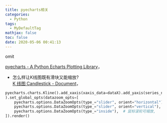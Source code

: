 ```yaml
---
title: pyecharts相关
categories:
  - Python
tags:
  - MyDefaultTag
mathjax: false
toc: false
date: 2020-05-06 00:41:13
---
```

omit
<!--more-->

[pyecharts - A Python Echarts Plotting Library](http://pyecharts.org/)，  

* 怎么样让K线图既有滑块又能缩放?  
[K 线图 Candlestick - Document](http://gallery.pyecharts.org/#/Candlestick/README)，  
```python
pyecharts.charts.Kline().add_xaxis(xaxis_data=dataX).add_yaxis(series_name='', y_axis=dataY,
).set_global_opts(datazoom_opts=[
    pyecharts.options.DataZoomOpts(type_="slider", orient="horizontal"),  # 水平滑动条,
    pyecharts.options.DataZoomOpts(type_="slider", orient="vertical"),  # 垂直滑动条,
    pyecharts.options.DataZoomOpts(type_="inside"),  # 鼠标滚轮可缩放,
]).render()
```
